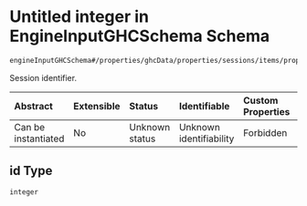# Untitled integer in EngineInputGHCSchema Schema

```txt
engineInputGHCSchema#/properties/ghcData/properties/sessions/items/properties/id
```

Session identifier.

| Abstract            | Extensible | Status         | Identifiable            | Custom Properties | Additional Properties | Access Restrictions | Defined In                                                        |
| :------------------ | :--------- | :------------- | :---------------------- | :---------------- | :-------------------- | :------------------ | :---------------------------------------------------------------- |
| Can be instantiated | No         | Unknown status | Unknown identifiability | Forbidden         | Allowed               | none                | [ghc.schema.json*](../out/ghc.schema.json "open original schema") |

## id Type

`integer`

